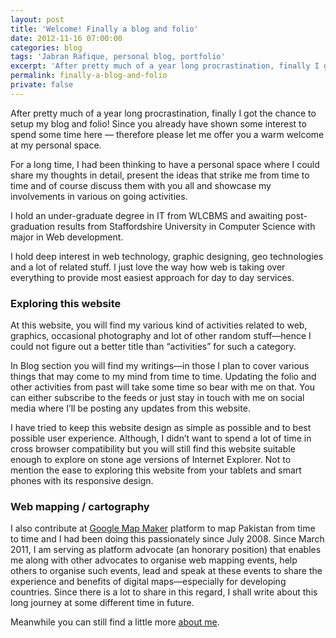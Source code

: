 ```yaml
---
layout: post
title: 'Welcome! Finally a blog and folio'
date: 2012-11-16 07:00:00
categories: blog
tags: 'Jabran Rafique, personal blog, portfolio'
excerpt: 'After pretty much of a year long procrastination, finally I got the chance to setup my blog and folio! Since you already have shown some interest to spend some time here — therefore please let me offer you a warm welcome at my personal space.'
permalink: finally-a-blog-and-folio
private: false
---
```


After pretty much of a year long procrastination, finally I got the chance to setup my blog and folio! Since you already have shown some interest to spend some time here — therefore please let me offer you a warm welcome at my personal space.

For a long time, I had been thinking to have a personal space where I could share my thoughts in detail, present the ideas that strike me from time to time and of course discuss them with you all and showcase my involvements in various on going activities.

I hold an under-graduate degree in IT from WLCBMS and awaiting post-graduation results from Staffordshire University in Computer Science with major in Web development.

I hold deep interest in web technology, graphic designing, geo technologies and a lot of related stuff. I just love the way how web is taking over everything to provide most easiest approach for day to day services.

### Exploring this website

At this website, you will find my various kind of activities related to web, graphics, occasional photography and lot of other random stuff—hence I could not figure out a better title than “activities” for such a category.

In Blog section you will find my writings—in those I plan to cover various things that may come to my mind from time to time. Updating the folio and other activities from past will take some time so bear with me on that. You can either subscribe to the feeds or just stay in touch with me on social media where I’ll be posting any updates from this website.

I have tried to keep this website design as simple as possible and to best possible user experience. Although, I didn’t want to spend a lot of time in cross browser compatibility but you will still find this website suitable enough to explore on stone age versions of Internet Explorer. Not to mention the ease to exploring this website from your tablets and smart phones with its responsive design.

### Web mapping / cartography

I also contribute at [Google Map Maker](http://mapmaker.google.com/) platform to map Pakistan from time to time and I had been doing this passionately since July 2008. Since March 2011, I am serving as platform advocate (an honorary position) that enables me along with other advocates to organise web mapping events, help others to organise such events, lead and speak at these events to share the experience and benefits of digital maps—especially for developing countries. Since there is a lot to share in this regard, I shall write about this long journey at some different time in future.

Meanwhile you can still find a little more [about me](http://jabran.me/about/).